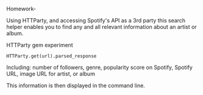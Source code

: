 Homework-

Using HTTParty, and accessing Spotify's API as a 3rd party this search helper enables you to find any and all relevant information about an artist or album.

HTTParty gem experiment

    HTTParty.get(url).parsed_response

Including: number of followers, genre, popularity score on Spotify, Spotify URL, image URL for artist, or album

This information is then displayed in the command line.
